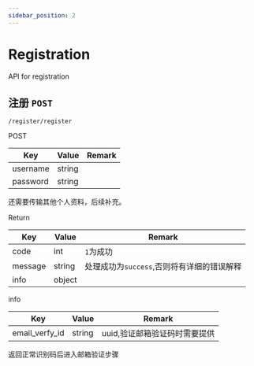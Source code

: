 ```yaml
---
sidebar_position: 2
---
```

# Registration

API for registration

## 注册 `POST`

```
/register/register
```
POST

|Key| Value|Remark|
|-|-|-|
|username|string||
|password|string||

还需要传输其他个人资料，后续补充。

Return

|Key| Value|Remark|
|-|-|-|
|code|int|`1`为成功|
|message|string|处理成功为`success`,否则将有详细的错误解释|
|info|object|

info

|Key| Value|Remark|
|-|-|-|
|email_verfy_id|string|uuid,验证邮箱验证码时需要提供|

返回正常识别码后进入邮箱验证步骤



